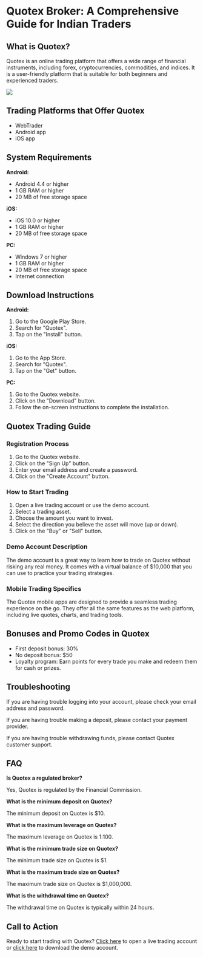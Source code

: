 # Quotex Broker: A Comprehensive Guide for Indian Traders

## What is Quotex?

Quotex is an online trading platform that offers a wide range of
financial instruments, including forex, cryptocurrencies, commodities,
and indices. It is a user-friendly platform that is suitable for both
beginners and experienced traders.

[![](https://static.quotex.io/files/4_en/300_250.jpg)](https://traff.sbs/brokerqxlid)

## Trading Platforms that Offer Quotex

-   WebTrader
-   Android app
-   iOS app

## System Requirements

**Android:**

-   Android 4.4 or higher
-   1 GB RAM or higher
-   20 MB of free storage space

**iOS:**

-   iOS 10.0 or higher
-   1 GB RAM or higher
-   20 MB of free storage space

**PC:**

-   Windows 7 or higher
-   1 GB RAM or higher
-   20 MB of free storage space
-   Internet connection

## Download Instructions

**Android:**

1.  Go to the Google Play Store.
2.  Search for "Quotex".
3.  Tap on the "Install" button.

**iOS:**

1.  Go to the App Store.
2.  Search for "Quotex".
3.  Tap on the "Get" button.

**PC:**

1.  Go to the Quotex website.
2.  Click on the "Download" button.
3.  Follow the on-screen instructions to complete the installation.

## Quotex Trading Guide

### Registration Process

1.  Go to the Quotex website.
2.  Click on the "Sign Up" button.
3.  Enter your email address and create a password.
4.  Click on the "Create Account" button.

### How to Start Trading

1.  Open a live trading account or use the demo account.
2.  Select a trading asset.
3.  Choose the amount you want to invest.
4.  Select the direction you believe the asset will move (up or down).
5.  Click on the "Buy" or "Sell" button.

### Demo Account Description

The demo account is a great way to learn how to trade on Quotex without
risking any real money. It comes with a virtual balance of \$10,000 that
you can use to practice your trading strategies.

### Mobile Trading Specifics

The Quotex mobile apps are designed to provide a seamless trading
experience on the go. They offer all the same features as the web
platform, including live quotes, charts, and trading tools.

## Bonuses and Promo Codes in Quotex

-   First deposit bonus: 30%
-   No deposit bonus: \$50
-   Loyalty program: Earn points for every trade you make and redeem
    them for cash or prizes.

## Troubleshooting

If you are having trouble logging into your account, please check your
email address and password.

If you are having trouble making a deposit, please contact your payment
provider.

If you are having trouble withdrawing funds, please contact Quotex
customer support.

## FAQ

**Is Quotex a regulated broker?**

Yes, Quotex is regulated by the Financial Commission.

**What is the minimum deposit on Quotex?**

The minimum deposit on Quotex is \$10.

**What is the maximum leverage on Quotex?**

The maximum leverage on Quotex is 1:100.

**What is the minimum trade size on Quotex?**

The minimum trade size on Quotex is \$1.

**What is the maximum trade size on Quotex?**

The maximum trade size on Quotex is \$1,000,000.

**What is the withdrawal time on Quotex?**

The withdrawal time on Quotex is typically within 24 hours.

## Call to Action

Ready to start trading with Quotex? [Click
here](\%22https://traff.sbs/brokerqxlid\%22) to open a live trading
account or [click here](\%22https://traff.sbs/brokerqxlid\%22) to
download the demo account.

